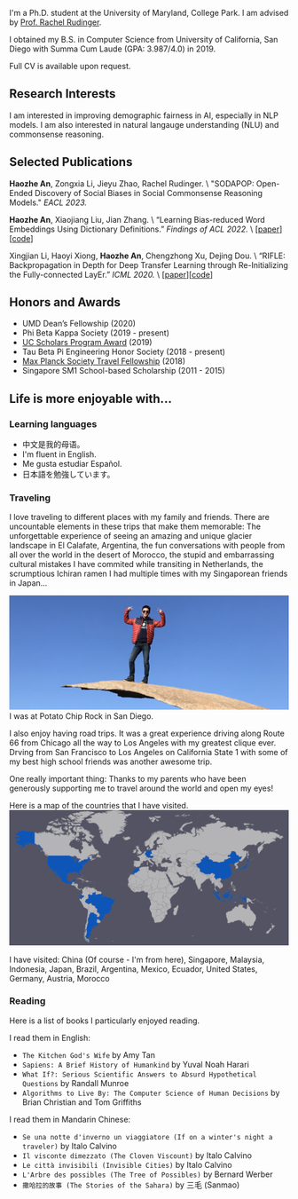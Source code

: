 I'm a Ph.D. student at the University of Maryland, College Park. I am advised by [Prof. Rachel Rudinger](https://rudinger.github.io/).

I obtained my B.S. in Computer Science from University of California, San Diego with Summa Cum Laude (GPA: 3.987/4.0) in 2019.

Full CV is available upon request.

## Research Interests
I am interested in improving demographic fairness in AI, especially in NLP models. I am also interested in natural langauge understanding (NLU) and commonsense reasoning.

## Selected Publications
**Haozhe An**, Zongxia Li, Jieyu Zhao, Rachel Rudinger. \\
"SODAPOP: Open-Ended Discovery of Social Biases in Social Commonsense Reasoning Models." *EACL 2023.*

**Haozhe An**, Xiaojiang Liu, Jian Zhang. \\
“Learning Bias-reduced Word Embeddings Using Dictionary Definitions.” *Findings of ACL 2022.* \\
\[[paper](https://aclanthology.org/2022.findings-acl.90/)\]\[[code](https://github.com/haozhe-an/dd-glove)\]

Xingjian Li, Haoyi Xiong, **Haozhe An**, Chengzhong Xu, Dejing Dou. \\
“RIFLE: Backpropagation in Depth for Deep Transfer Learning through Re-Initializing the Fully-connected LayEr.” *ICML 2020.* \\
\[[paper](http://proceedings.mlr.press/v119/li20r/li20r.pdf)\]\[[code](https://github.com/haozhe-an/RIFLE-Paddle-Implementation)\]

## Honors and Awards
- UMD Dean’s Fellowship (2020)
- Phi Beta Kappa Society (2019 - present)
- [UC Scholars Program Award](https://students.ucsd.edu/sponsor/uc-scholars/index.html) (2019)
- Tau Beta Pi Engineering Honor Society (2018 - present)
- [Max Planck Society Travel Fellowship](https://cmmrs2018.mpi-sws.org/) (2018)
- Singapore SM1 School-based Scholarship (2011 - 2015)

## Life is more enjoyable with...
### Learning languages
* 中文是我的母语。
* I'm fluent in English.
* Me gusta estudiar Español.
* 日本語を勉強しています。

### Traveling 
I love traveling to different places with my family and friends. There are uncountable elements in these trips that make them memorable: The unforgettable experience of seeing an amazing and unique glacier landscape in El Calafate, Argentina, the fun conversations with people from all over the world in the desert of Morocco, the stupid and embarrassing cultural mistakes I have commited while transiting in Netherlands, the scrumptious Ichiran ramen I had multiple times with my Singaporean friends in Japan... 

![potatochips](IMG_3446.jpg)
I was at Potato Chip Rock in San Diego.

I also enjoy having road trips. It was a great experience driving along Route 66 from Chicago all the way to Los Angeles with my greatest clique ever. Drving from San Francisco to Los Angeles on California State 1 with some of my best high school friends was another awesome trip.

One really important thing: Thanks to my parents who have been generously supporting me to travel around the world and open my eyes!

Here is a map of the countries that I have visited.
![map](amCharts.png)

I have visited:
China (Of course - I'm from here), Singapore, Malaysia, Indonesia, Japan, Brazil, Argentina, Mexico, Ecuador, United States, Germany, Austria, Morocco

### Reading
Here is a list of books I particularly enjoyed reading.

I read them in English:
- `The Kitchen God's Wife` by Amy Tan
- `Sapiens: A Brief History of Humankind` by Yuval Noah Harari 
- `What If?: Serious Scientific Answers to Absurd Hypothetical Questions` by Randall Munroe 
- `Algorithms to Live By: The Computer Science of Human Decisions` by Brian Christian and Tom Griffiths 


I read them in Mandarin Chinese:
- `Se una notte d'inverno un viaggiatore (If on a winter's night a traveler)` by Italo Calvino
- `Il visconte dimezzato (The Cloven Viscount)` by Italo Calvino
- `Le città invisibili (Invisible Cities)` by Italo Calvino
- `L'Arbre des possibles (The Tree of Possibles)` by Bernard Werber
- `撒哈拉的故事 (The Stories of the Sahara)` by 三毛 (Sanmao)
